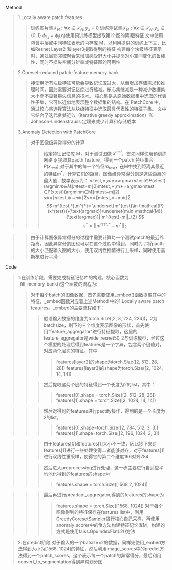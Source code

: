 Method
>1.Locally aware patch features
>>训练图片集$\mathcal{X}_{N}:\forall x \in\mathcal{X}_{N},y_{x}=0$
>>训练测试集$\mathcal{X}_{N}:\forall x \in\mathcal{X}_{N},y_{x}\in \{0,1\}$
>>$\phi_{i,j}=\phi_{j}(x_{i})$使用预训练模型提取第i个图的第j层特征
>>文中使用包含中层或中间特征表示的内存库 M，以利用提供的训练上下文，比如Resnet Layer2 和layer3提取得到的特征
>>构建每个块级特征表示时，通过局部邻域聚合来增加感受野大小并提高对小空间变化的鲁棒性，同时不损失空间分辨率或特征图的可用性

>2.Coreset-reduced patch-feature memory bank
>>接使用所有块级特征可能会导致记忆库过大，从而增加存储需求和推理时间，因此需要对记忆库进行缩减。核心集缩减是一种减少数据集大小而不显著损失信息的技术。
>>核心集是从原始数据集中选取的代表性子集，它可以近似地表示整个数据集的结构。在 PatchCore 中，通过核心集选择算法从块级特征中选取最具代表性的特征子集。
>>文中它结合了迭代贪婪近似（iterative greedy approximation）和 Johnson-Lindenstrauss 定理来减少计算和存储成本
>
>3.Anomaly Detection with PatchCore
>>对于图像级异常得分的计算
>>>给定特征记忆库 M，对于测试图像 $x^{test}$，首先同样使用预训练网络 ϕ 提取其pacth feature，得到一个patch 特征集合$P(x_{test})$,对于其中的每一个特征$m_{test}$，在M中找到距离其最近的特征$m^{*}$，计算它们的距离，图像级异常得分则是这些距离的最大值，数学表示为：
>>>𝑚test,∗,𝑚∗=arg⁡max⁡𝑚test∈𝑃(𝑥test)(arg⁡min⁡𝑚∈𝑀∥𝑚test−𝑚∥2)mtest,∗​,m∗=argmaxmtest​∈P(xtest​)​(argminm∈M​∥mtest​−m∥2) 𝑠∗=∥𝑚test,∗−𝑚∗∥2s∗=∥mtest,∗​−m∗∥2
$$
m^{test,*},m^{*}=
\underset{m^{test}\in \mathcal{P}(x^{test})}{\text{argmax}}\underset{m\in \mathcal{M}}{\text{argmax}}||m^{test}-m||_{2}
$$
$$
s^{*}=||m^{test,*}-m^{*}||_{2}
$$


>>由于计算图像异常得分的过程中需要计算每一个测试patch的最近邻距离，因此异常分割图也可以在这个过程中得到，同时为了将pacth的大小匹配输入图的大小，使用双线性插值进行上采样，同时使用高斯核进行平滑

Code
>1.在训练阶段，需要完成特征记忆库的构建，核心函数为_fill_memory_bank()这个函数的流程为:
>>对于每个batch的图像数据，首先需要使用_embed()函数提取其中的特征，\_embed函数对应着上述Method 中的1.Locally aware patch features。\_embed的主要流程如下：
>>>假设输入数据的维度为torch.Size([2, 3, 224, 224])，2为batchsize，剩下的三个维度表示图像的形状，首先使用"feature_aggregator"进行特征提取，这里的feature_aggregator是wide_resnet50_2与训练模型，经过这个模型的处理后得到features是一个字典，包含两个键值对，对应两个层次的特征，其中
>>>>features[layer2]的shape为torch.Size([2, 512, 28, 28])
>>>>features[layer3]的shape为torch.Size([2, 1024, 14, 14])
>>
>>>然后提取这两个层的特征得到一个长度为2的list，其中：
>>>>features[0].shape = torch.Size([2, 512, 28, 28])
>>>>features[1].shape = torch.Size([2, 1024, 14, 14])

>>>然后对得到的features进行pactify操作，得到的是一个长度为2的list，
>>>>features\[0\].shape=torch.Size([2, 784, 512, 3, 3])
>>>>features\[1\].shape=torch.Size([2, 196, 1024, 3, 3])

>>>由于features[0]和features[1]大小不一致，因此接下来对features[1]进行一些处理使得二者能够对齐，对于features[1]进行双线性重采样，使得它的第二个维度196对齐784
>>
>>>然后进入preprocessing进行处理，这一步主要进行自适应平均池化得到的features的shape为
>>>>features.shape = torch.Size([1568,2, 1024])

>>>最后再进行preadapt_aggregator,得到的features的shape为
>>>>features.shape = torch.Size([1568, 1024])
>>对于每个图像得到的特征保存在features list中，利用GreedyCoresetSampler进行核心自己采样，再使用anomaly_scorer中的fit方法构建特征记忆库M，构建的方式是使用faiss.GpuIndexFlatL2()方法

>2.在predict阶段,对于输入的一个batsize=2的数据，同样先使用_embed方法得到大小为[1568, 1024]的特征，然后利用image_scores中的predict方法得到一个patch_scores，这个表示每一个patch的异常得分，最后利用convert_to_segmentation得到异常划分图

>>>
>
>
>
>
>
>
>
>
>
